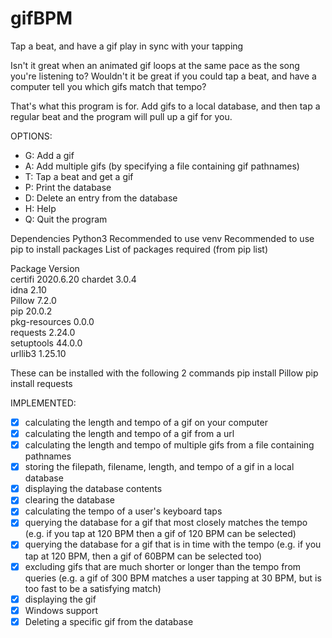 # gifBPM
Tap a beat, and have a gif play in sync with your tapping

Isn't it great when an animated gif loops at the same pace as the song you're listening to?
Wouldn't it be great if you could tap a beat, and have a computer tell you which gifs match that tempo?

That's what this program is for.
Add gifs to a local database, and then tap a regular beat and the program will pull up a gif for you.

OPTIONS:
* G: Add a gif
* A: Add multiple gifs (by specifying a file containing gif pathnames)
* T: Tap a beat and get a gif
* P: Print the database
* D: Delete an entry from the database
* H: Help
* Q: Quit the program

Dependencies
Python3
Recommended to use venv
Recommended to use pip to install packages
List of packages required (from pip list)

Package       Version  
certifi       2020.6.20
chardet       3.0.4    
idna          2.10     
Pillow        7.2.0    
pip           20.0.2   
pkg-resources 0.0.0    
requests      2.24.0   
setuptools    44.0.0   
urllib3       1.25.10 

These can be installed with the following 2 commands
   pip install Pillow
   pip install requests

IMPLEMENTED:
- [X] calculating the length and tempo of a gif on your computer
- [X] calculating the length and tempo of a gif from a url
- [X] calculating the length and tempo of multiple gifs from a file containing pathnames
- [X] storing the filepath, filename, length, and tempo of a gif in a local database
- [X] displaying the database contents
- [X] clearing the database
- [X] calculating the tempo of a user's keyboard taps
- [X] querying the database for a gif that most closely matches the tempo (e.g. if you tap at 120 BPM then a gif of 120 BPM can be selected)
- [X] querying the database for a gif that is in time with the tempo (e.g. if you tap at 120 BPM, then a gif of 60BPM can be selected too)
- [X] excluding gifs that are much shorter or longer than the tempo from queries (e.g. a gif of 300 BPM matches a user tapping at 30 BPM, but is too fast to be a satisfying match)
- [X] displaying the gif
- [X] Windows support
- [X] Deleting a specific gif from the database
